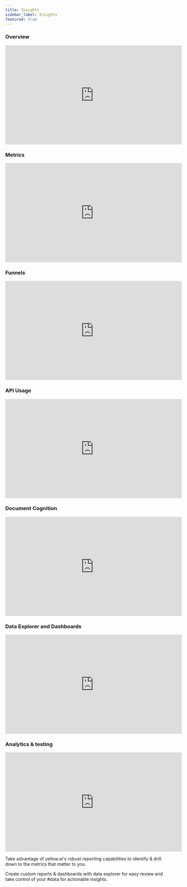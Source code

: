 ```yaml
---
title: Insights 
sidebar_label: Insights
featured: true
---
```


### Overview

<iframe width="560" height="315" src="https://www.youtube.com/embed/m2fSpps8mhw" title="YouTube video player" frameborder="0" allow="autoplay; clipboard-write; picture-in-picture" allowfullscreen></iframe>

### Metrics

<iframe width="560" height="315" src="https://www.youtube.com/embed/t6NxWT5A9Js" title="YouTube video player" frameborder="0" allow="autoplay; clipboard-write; picture-in-picture" allowfullscreen></iframe>

### Funnels

<iframe width="560" height="315" src="https://www.youtube.com/embed/y2mj_uYdTpE" title="YouTube video player" frameborder="0" allow="autoplay; clipboard-write; picture-in-picture" allowfullscreen></iframe>

### API Usage

<iframe width="560" height="315" src="https://www.youtube.com/embed/O9oOsm2CrQE" title="YouTube video player" frameborder="0" allow="autoplay; clipboard-write; picture-in-picture" allowfullscreen></iframe>

### Document Cognition

<iframe width="560" height="315" src="https://www.youtube.com/embed/gBbqR97Vs9U" title="YouTube video player" frameborder="0" allow="autoplay; clipboard-write; picture-in-picture" allowfullscreen></iframe>

### Data Explorer and Dashboards

<iframe width="560" height="315" src="https://www.youtube.com/embed/oHac-CDZ1ik" title="YouTube video player" frameborder="0" allow="autoplay; clipboard-write; picture-in-picture" allowfullscreen></iframe>

### Analytics & testing

<iframe width="560" height="315" src="https://www.youtube.com/embed/lqzwdVky8tI" title="YouTube video player" frameborder="0" allow="autoplay; clipboard-write; picture-in-picture" allowfullscreen></iframe>

Take advantage of yellow.ai's robust reporting capabilities to identify & drill down to the metrics that matter to you.

Create custom reports & dashboards with data explorer for easy review and take control of your #data for actionable insights.